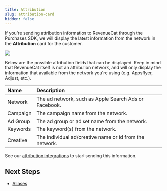 ```yaml
---
title: Attribution
slug: attribution-card
hidden: false
---
```

If you're sending attribution information to RevenueCat through the Purchases SDK, we will display the latest information from the network in the **Attribution** card for the customer. 

![](https://files.readme.io/818535d-app.revenuecat.com_customers_aec1bada_15343510_5.png)



Below are the possible attribution fields that can be displayed. Keep in mind that RevenueCat itself is not an attribution network, and will only display the information that available from the network you're using (e.g. Appsflyer, Adjust, etc.).

| Name     | Description                                             |
| :------- | :------------------------------------------------------ |
| Network  | The ad network, such as Apple Search Ads or Facebook.   |
| Campaign | The campaign name from the network.                     |
| Ad Group | The ad group or ad set name from the network.           |
| Keywords | The keyword(s) from the network.                        |
| Creative | The individual ad/creative name or id from the network. |

See our [attribution integrations](doc:attribution) to start sending this information.

## Next Steps

- [Aliases ](doc:aliases-card)